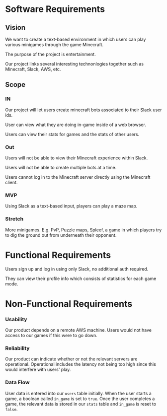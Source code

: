 # Software Requirements

## Vision

We want to create a text-based environment in which users can play various minigames through the game Minecraft. 

The purpose of the project is entertainment.

Our project links several interesting technonlogies together such as Minecraft, Slack, AWS, etc.



## Scope

### IN

Our project will let users create minecraft bots associated to their Slack user ids. 

User can view what they are doing in-game inside of a web browser.

Users can view their stats for games and the stats of other users.

### Out

Users will not be able to view their Minecraft experience within Slack.

Users will not be able to create multiple bots at a time.

Users cannot log in to the Minecraft server directly using the Minecraft client.

### MVP

Using Slack as a text-based input, players can play a maze map.

### Stretch

More minigames. E.g. PvP, Puzzle maps, Spleef, a game in which players try to dig the ground out from underneath their opponent. 



# Functional Requirements

Users sign up and log in using only Slack, no additional auth required.

They can view their profile info which consists of statistics for each game mode.



# Non-Functional Requirements

### Usability

Our product depends on a remote AWS machine. Users would not have access to our games if this were to go down.

### Reliability

Our product can indicate whether or not the relevant servers are operational. Operational includes the latency not being too high since this would interfere with users' play.

### Data Flow

User data is entered into our `users` table initially. When the user starts a game, a boolean called `in_game` is set to `true`. Once the user completes a game, the relevant data is stored in our `stats` table and `in_game` is reset to `false`. 
